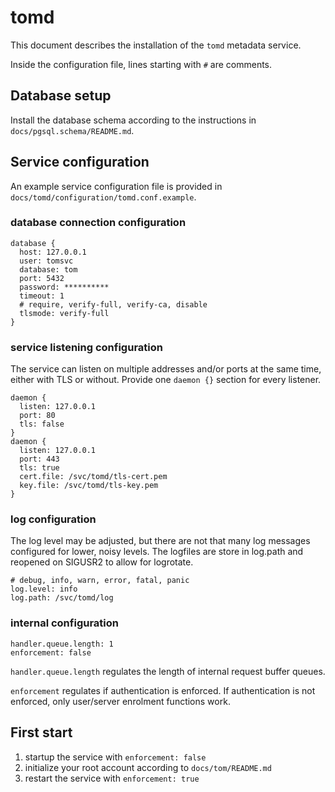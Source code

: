# tomd

This document describes the installation of the `tomd` metadata service.

Inside the configuration file, lines starting with `#` are comments.

## Database setup

Install the database schema according to the instructions in
`docs/pgsql.schema/README.md`.

## Service configuration

An example service configuration file is provided in
`docs/tomd/configuration/tomd.conf.example`.

### database connection configuration

```
database {
  host: 127.0.0.1
  user: tomsvc
  database: tom
  port: 5432
  password: **********
  timeout: 1
  # require, verify-full, verify-ca, disable
  tlsmode: verify-full
}
```

### service listening configuration

The service can listen on multiple addresses and/or ports at the same time,
either with TLS or without. Provide one `daemon {}` section for every
listener.

```
daemon {
  listen: 127.0.0.1
  port: 80
  tls: false
}
daemon {
  listen: 127.0.0.1
  port: 443
  tls: true
  cert.file: /svc/tomd/tls-cert.pem
  key.file: /svc/tomd/tls-key.pem
}
```

### log configuration

The log level may be adjusted, but there are not that many log messages
configured for lower, noisy levels.
The logfiles are store in log.path and reopened on SIGUSR2 to allow for
logrotate.

```
# debug, info, warn, error, fatal, panic
log.level: info
log.path: /svc/tomd/log
```

### internal configuration

```
handler.queue.length: 1
enforcement: false
```

`handler.queue.length` regulates the length of internal request buffer
queues.

`enforcement` regulates if authentication is enforced. If authentication is
not enforced, only user/server enrolment functions work.

## First start

1. startup the service with `enforcement: false`
2. initialize your root account according to `docs/tom/README.md`
3. restart the service with `enforcement: true`
